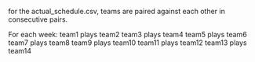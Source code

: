 for the actual_schedule.csv, teams are paired against each other in consecutive pairs.

For each week:
  team1 plays team2
  team3 plays team4
  team5 plays team6
  team7 plays team8
  team9 plays team10
  team11 plays team12
  team13 plays team14

